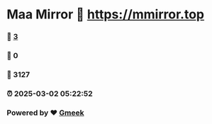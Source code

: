 # Maa Mirror :link: https://mmirror.top 
### :page_facing_up: [3](https://mmirror.top/tag.html) 
### :speech_balloon: 0 
### :hibiscus: 3127 
### :alarm_clock: 2025-03-02 05:22:52 
### Powered by :heart: [Gmeek](https://github.com/Meekdai/Gmeek)
